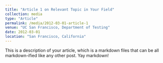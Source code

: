 ```yaml
---
title: "Article 1 on Relevant Topic in Your Field"
collection: media
type: "Article"
permalink: /media/2012-03-01-article-1
venue: "UC San Francisco, Department of Testing"
date: 2012-03-01
location: "San Francisco, California"
---
```


This is a description of your article, which is a markdown files that can be all markdown-ified like any other post. Yay markdown!

